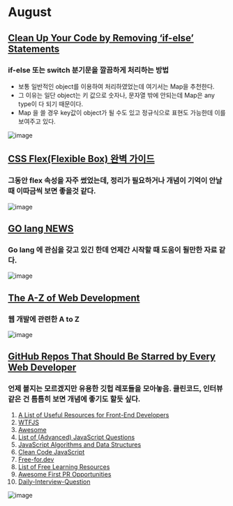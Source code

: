 # August

## [Clean Up Your Code by Removing ‘if-else’ Statements](https://medium.com/fedever/clean-up-your-code-by-removing-if-else-statements-31102fe3b083)
### if-else 또는 switch 분기문을 깔끔하게 처리하는 방법
- 보통 일반적인 object를 이용하여 처리하였었는데 여기서는 Map을 추천한다.
- 그 이유는 일단 object는 키 값으로 숫자나, 문자열 밖에 안되는데 Map은 any type이 다 되기 때문이다.
- Map 을 쓸 경우 key값이 object가 될 수도 있고 정규식으로 표현도 가능한데 이를 보여주고 있다.

![image](https://miro.medium.com/max/1200/0*jVfPx3gGE675dADr)

## [CSS Flex(Flexible Box) 완벽 가이드](https://heropy.blog/2018/11/24/css-flexible-box/)
### 그동안 flex 속성을 자주 썼었는데, 정리가 필요하거나 개념이 기억이 안날 때 이따금씩 보면 좋을것 같다.

![image](https://heropy.blog/css/images/vendor_icons/css3.png)

## [GO lang NEWS](https://github.com/golangkorea/golang-news)
### Go lang 에 관심을 갖고 있긴 한데 언제간 시작할 때 도움이 될만한 자료 같다.

![image](https://avatars1.githubusercontent.com/u/21123354?s=400&v=4)

## [The A-Z of Web Development](https://dev.to/desoga/the-a-z-of-web-development-5ge6)
### 웹 개발에 관련한 A to Z

![image](https://res.cloudinary.com/practicaldev/image/fetch/s--wnfyV-nM--/c_imagga_scale,f_auto,fl_progressive,h_420,q_auto,w_1000/https://res.cloudinary.com/dz4tt9omp/image/upload/v1598147324/web-dev.png)

## [GitHub Repos That Should Be Starred by Every Web Developer](https://medium.com/better-programming/github-repos-that-should-be-starred-by-every-web-developer-e9eaa244810e)
### 언제 볼지는 모르겠지만 유용한 깃헙 레포들을 모아놓음. 클린코드, 인터뷰 같은 건 틈틈히 보면 개념에 좋기도 할듯 싶다.
1. [A List of Useful Resources for Front-End Developers](https://github.com/RitikPatni/Front-End-Web-Development-Resources)
2. [WTFJS](https://github.com/denysdovhan/wtfjs)
3. [Awesome](https://github.com/sindresorhus/awesome)
4. [List of (Advanced) JavaScript Questions](https://github.com/lydiahallie/javascript-questions)
5. [JavaScript Algorithms and Data Structures](https://github.com/trekhleb/javascript-algorithms)
6. [Clean Code JavaScript](https://github.com/ryanmcdermott/clean-code-javascript)
7. [Free-for.dev](https://github.com/ripienaar/free-for-dev)
8. [List of Free Learning Resources](https://github.com/EbookFoundation/free-programming-books)
9. [Awesome First PR Opportunities](https://github.com/MunGell/awesome-for-beginners)
10. [Daily-Interview-Question](https://github.com/Advanced-Frontend/Daily-Interview-Question)

![image](https://miro.medium.com/max/1200/1*bbHPtIGnicNK9jlWd0OisA.jpeg)
